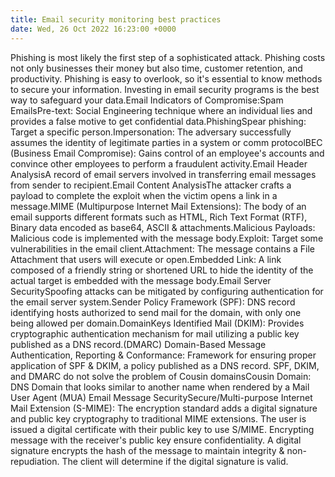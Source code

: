 ```yaml
---
title: Email security monitoring best practices
date: Wed, 26 Oct 2022 16:23:00 +0000
---
```

Phishing is most likely the first step of a sophisticated attack. Phishing costs not only businesses their money but also time, customer retention, and productivity. Phishing is easy to overlook, so it's essential to know methods to secure your information. Investing in email security programs is the best way to safeguard your data.Email Indicators of Compromise:Spam EmailsPre-text: Social Engineering technique where an individual lies and provides a false motive to get confidential data.PhishingSpear phishing: Target a specific person.Impersonation: The adversary successfully assumes the identity of legitimate parties in a system or comm protocolBEC (Business Email Compromise): Gains control of an employee's accounts and convince other employees to perform a fraudulent activity.Email Header AnalysisA record of email servers involved in transferring email messages from sender to recipient.Email Content AnalysisThe attacker crafts a payload to complete the exploit when the victim opens a link in a message.MIME (Multipurpose Internet Mail Extensions): The body of an email supports different formats such as HTML, Rich Text Format (RTF), Binary data encoded as base64, ASCII & attachments.Malicious Payloads: Malicious code is implemented with the message body.Exploit: Target some vulnerabilities in the email client.Attachment: The message contains a File Attachment that users will execute or open.Embedded Link: A link composed of a friendly string or shortened URL to hide the identity of the actual target is embedded with the message body.Email Server SecuritySpoofing attacks can be mitigated by configuring authentication for the email server system.Sender Policy Framework (SPF): DNS record identifying hosts authorized to send mail for the domain, with only one being allowed per domain.DomainKeys Identified Mail (DKIM): Provides cryptographic authentication mechanism for mail utilizing a public key published as a DNS record.(DMARC) Domain-Based Message Authentication, Reporting & Conformance: Framework for ensuring proper application of SPF & DKIM, a policy published as a DNS record. SPF, DKIM, and DMARC do not solve the problem of Cousin domainsCousin Domain: DNS Domain that looks similar to another name when rendered by a Mail User Agent (MUA) Email Message SecuritySecure/Multi-purpose Internet Mail Extension (S-MIME): The encryption standard adds a digital signature and public key cryptography to traditional MIME extensions. The user is issued a digital certificate with their public key to use S/MIME. Encrypting message with the receiver's public key ensure confidentiality. A digital signature encrypts the hash of the message to maintain integrity & non-repudiation. The client will determine if the digital signature is valid.